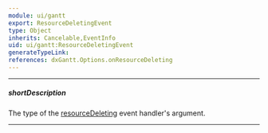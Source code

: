 ```yaml
---
module: ui/gantt
export: ResourceDeletingEvent
type: Object
inherits: Cancelable,EventInfo
uid: ui/gantt:ResourceDeletingEvent
generateTypeLink: 
references: dxGantt.Options.onResourceDeleting
---
```

---
##### shortDescription
The type of the [resourceDeleting]({basewidgetpath}/Events/#resourceDeleting) event handler's argument.

---
<!-- Description goes here -->